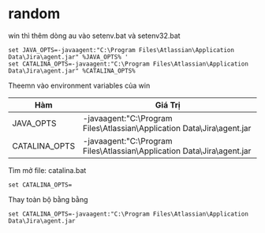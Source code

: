 # random
win thì thêm dòng au vào setenv.bat và setenv32.bat

``` 
set JAVA_OPTS=-javaagent:"C:\Program Files\Atlassian\Application Data\Jira\agent.jar" %JAVA_OPTS% '
set CATALINA_OPTS=-javaagent:"C:\Program Files\Atlassian\Application Data\Jira\agent.jar" %CATALINA_OPTS%
```
Theemn vào environment variables của win


| Hàm | Giá Trị |
|-----|---------|
|JAVA_OPTS |  -javaagent:"C:\Program Files\Atlassian\Application Data\Jira\agent.jar |
| CATALINA_OPTS | -javaagent:"C:\Program Files\Atlassian\Application Data\Jira\agent.jar |

Tìm mở file: catalina.bat

```set CATALINA_OPTS=```

Thay toàn bộ bằng bằng

```set CATALINA_OPTS=-javaagent:"C:\Program Files\Atlassian\Application Data\Jira\agent.jar```
